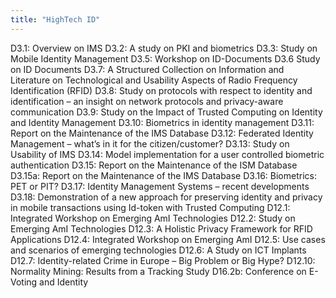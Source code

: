 ```yaml
---
title: "HighTech ID"
---
```


D3.1: Overview on IMS
D3.2: A study on PKI and biometrics
D3.3: Study on Mobile Identity Management
D3.5: Workshop on ID-Documents
D3.6 Study on ID Documents
D3.7: A Structured Collection on Information and Literature on Technological and Usability Aspects of Radio Frequency Identification (RFID)
D3.8: Study on protocols with respect to identity and identification – an insight on network protocols and privacy-aware communication
D3.9: Study on the Impact of Trusted Computing on Identity and Identity Management
D3.10: Biometrics in identity management
D3.11: Report on the Maintenance of the IMS Database
D3.12: Federated Identity Management – what’s in it for the citizen/customer?
D3.13: Study on Usability of IMS
D3.14: Model implementation for a user controlled biometric authentication
D3.15: Report on the Maintenance of the ISM Database
D3.15a: Report on the Maintenance of the IMS Database
D3.16: Biometrics: PET or PIT?
D3.17: Identity Management Systems – recent developments
D3.18: Demonstration of a new approach for preserving identity and privacy in mobile transactions using Id-token with Trusted Computing
D12.1: Integrated Workshop on Emerging AmI Technologies
D12.2: Study on Emerging AmI Technologies
D12.3: A Holistic Privacy Framework for RFID Applications
D12.4: Integrated Workshop on Emerging AmI
D12.5: Use cases and scenarios of emerging technologies
D12.6: A Study on ICT Implants
D12.7: Identity-related Crime in Europe – Big Problem or Big Hype?
D12.10: Normality Mining: Results from a Tracking Study
D16.2b: Conference on E-Voting and Identity

